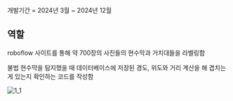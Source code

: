 개발기간 = 2024년 3월 ~ 2024년 12월

**역할**
---------------
roboflow 사이트를 통해 약 700장의 사진들의 현수막과 거치대들을 라벨링함

불법 현수막을 탐지했을 때 데이터베이스에 저장된 경도, 위도와 거리 계산을 해 겹치는 게 있는지 확인하는 코드를 작성함 


![1_1](https://github.com/user-attachments/assets/6d1a0361-9c04-442b-ba55-1c99202f518d)
